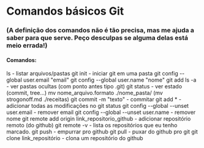 # Comandos básicos Git
### (A definição dos comandos não é tão precisa, mas me ajuda a saber para que serve. Peço desculpas se alguma delas está meio errada!)

#### Comandos:
ls - listar arquivos/pastas
git init - iniciar git em uma pasta
git config --global user.email "email"
git config --global user.name "nome"
git add
ls -a - ver pastas ocultas (com ponto antes tipo .git)
git status - ver estado (commit, tree...)
mv nome_arquivo.formato ./nome_pasta/ (mv strogonoff.md ./receitas)
git commit -m "texto" - commitar
git add * - adicionar todas as modificações no git status
git config --global --unset user.email - remover email
git config --global --unset user.name - remover nome
git remote add origin link_repositorio_github - adicionar repositório remoto (do github)
git remote -v - lista os repositórios que eu tenho marcado.
git push - empurrar pro github
git pull - puxar do github pro git
git clone link_repositório - clona um repositório do github